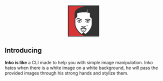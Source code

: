 <p align="center"><img width="100" src="logo.svg" alt="Inko logo"></p>

## Introducing

**Inko is like** a CLI made to help you with simple image manipulation. Inko hates when there is a white image on a white background, he will pass the provided images through his strong hands and stylize them.
